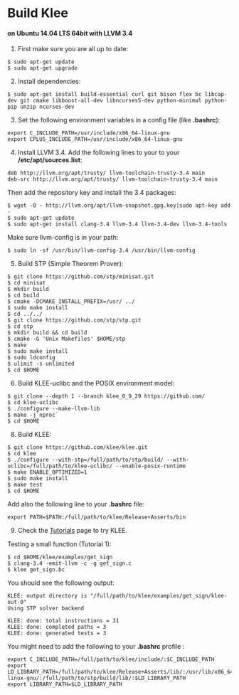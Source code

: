 # Build Klee  
#### on Ubuntu 14.04 LTS 64bit with LLVM 3.4

 1. First make sure you are all up to date:
 
 ```
 $ sudo apt-get update
 $ sudo apt-get upgrade
 ```
 
 2. Install dependencies:

 ```
 $ sudo apt-get install build-essential curl git bison flex bc libcap-dev git cmake libboost-all-dev libncurses5-dev python-minimal python-pip unzip ncurses-dev
 ```
  
 3. Set the following environment variables in a config file (like **.bashrc**):
 
 ```
export C_INCLUDE_PATH=/usr/include/x86_64-linux-gnu  
export CPLUS_INCLUDE_PATH=/usr/include/x86_64-linux-gnu
```

 4. Install LLVM 3.4. Add the following lines to your to your **/etc/apt/sources.list**:

 ```
deb http://llvm.org/apt/trusty/ llvm-toolchain-trusty-3.4 main  
deb-src http://llvm.org/apt/trusty/ llvm-toolchain-trusty-3.4 main
 ```

 Then add the repository key and install the 3.4 packages:
  
 ```
 $ wget -O - http://llvm.org/apt/llvm-snapshot.gpg.key|sudo apt-key add -  
 $ sudo apt-get update  
 $ sudo apt-get install clang-3.4 llvm-3.4 llvm-3.4-dev llvm-3.4-tools  
 ```

 Make sure llvm-config is in your path:
 
  ```
  $ sudo ln -sf /usr/bin/llvm-config-3.4 /usr/bin/llvm-config
  ```
   
 5. Build STP (Simple Theorem Prover):

 ```
 $ git clone https://github.com/stp/minisat.git
 $ cd minisat
 $ mkdir build
 $ cd build
 $ cmake -DCMAKE_INSTALL_PREFIX=/usr/ ../
 $ sudo make install
 $ cd ../../
 $ git clone https://github.com/stp/stp.git
 $ cd stp
 $ mkdir build && cd build
 $ cmake -G 'Unix Makefiles' $HOME/stp
 $ make
 $ sudo make install
 $ sudo ldconfig
 $ ulimit -s unlimited
 $ cd $HOME
 ``` 

6. Build KLEE-uclibc and the POSIX environment model:

 ```
 $ git clone --depth 1 --branch klee_0_9_29 https://github.com/
 $ cd klee-uclibc  
 $ ./configure --make-llvm-lib  
 $ make -j`nproc` 
 $ cd $HOME
 ```
<!--7. (Optional) Build libgtest:

 ```
$ curl -OL https://googletest.googlecode.com/files/gtest-1.7.0.zip  
$ unzip gtest-1.7.0.zip  
$ cd gtest-1.7.0  
$ cmake .  
$ make  
$ cd ..
 ```-->
 
8. Build KLEE:

 ```
 $ git clone https://github.com/klee/klee.git
 $ cd klee
 $ ./configure --with-stp=/full/path/to/stp/build/ --with-uclibc=/full/path/to/klee-uclibc/ --enable-posix-runtime 
 $ make ENABLE_OPTIMIZED=1
 $ sudo make install
 $ make test
 $ cd $HOME
 ```
 
 Add also the following line to your **.bashrc** file:
 
 ```
 export PATH=$PATH:/full/path/to/klee/Release+Asserts/bin
 ```
 
9. Check the [Tutorials](http://klee.github.io/tutorials/) page to try KLEE.

 Testing a small function (Tutorial 1):
 
 ```
 $ cd $HOME/klee/examples/get_sign
 $ clang-3.4 -emit-llvm -c -g get_sign.c
 $ klee get_sign.bc
 ```
 
 You should see the following output:
 
 ```
 KLEE: output directory is "/full/path/to/klee/examples/get_sign/klee-out-0"
 Using STP solver backend
 
 KLEE: done: total instructions = 31
 KLEE: done: completed paths = 3
 KLEE: done: generated tests = 3
 ```
 
 You might need to add the following to your **.bashrc** profile :

 ```
 export C_INCLUDE_PATH=/full/path/to/klee/include/:$C_INCLUDE_PATH
 export LD_LIBRARY_PATH=/full/path/to/klee/Release+Asserts/lib/:/usr/lib/x86_64-linux-gnu/:/full/path/to/stp/build/lib/:$LD_LIBRARY_PATH
 export LIBRARY_PATH=$LD_LIBRARY_PATH
 ```
 
